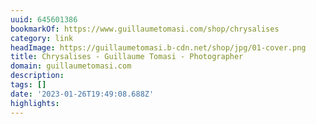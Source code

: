```yaml
---
uuid: 645601386
bookmarkOf: https://www.guillaumetomasi.com/shop/chrysalises
category: link
headImage: https://guillaumetomasi.b-cdn.net/shop/jpg/01-cover.png
title: Chrysalises - Guillaume Tomasi - Photographer
domain: guillaumetomasi.com
description:
tags: []
date: '2023-01-26T19:49:08.688Z'
highlights:
---
```



